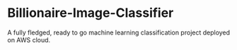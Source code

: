 # Billionaire-Image-Classifier
A fully fledged, ready to go machine learning classification project deployed on AWS cloud.

